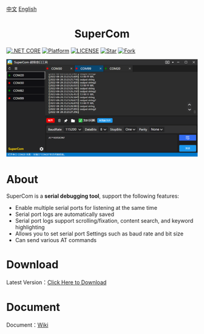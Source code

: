 

[中文](README.md) [English](README_EN.md) 


<h1 align="center">SuperCom</h1>

[![.NET CORE](https://img.shields.io/badge/.NET%20Framework-4.7.2-d.svg)](#)
[![Platform](https://img.shields.io/badge/Platform-Win-brightgreen.svg)](#)
[![LICENSE](https://img.shields.io/badge/license-GPL%203.0-blue)](#)
[![Star](https://img.shields.io/github/stars/SuperStudio/SuperCom?label=Star%20this%20repo)](https://github.com/SuperStudio/SuperCom)
[![Fork](https://img.shields.io/github/forks/SuperStudio/SuperCom?label=Fork%20this%20repo)](https://github.com/SuperStudio/SuperCom/fork)

<img src="Image/image-20220828232341836.png" alt="image-20220828232341836" style="zoom:80%;" />

# About

SuperCom is a **serial debugging tool**, support the following features:

- Enable multiple serial ports for listening at the same time
- Serial port logs are automatically saved
- Serial port logs support scrolling/fixation, content search, and keyword highlighting
- Allows you to set serial port Settings such as baud rate and bit size
- Can send various AT commands

# Download

Latest Version：[Click Here to Download](https://github.com/SuperStudio/SuperCom/releases)

# Document

Document：[Wiki](https://github.com/SuperStudio/SuperCom/wiki)
